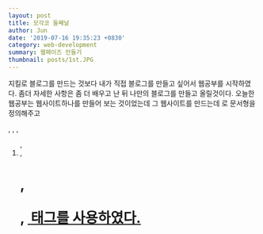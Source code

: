 ```yaml
---
layout: post
title: 모각코 둘째날
author: Jun
date: '2019-07-16 19:35:23 +0830'
category: web-development
summary: 웹페이즈 만들기
thumbnail: posts/1st.JPG
---
```


지킬로 블로그를 만드는 것보다 내가 직접 블로그를 만들고 싶어서 웹공부를 시작하였다.
좀더 자세한 사항은 좀 더 배우고 난 뒤 나만의 블로그를 만들고 올릴것이다.
오늘한 웹공부는 웹사이트하나를 만들어 보는 것이었는데 그 웹사이트를 만드는데 <!doctype html>로 문서형을 정의해주고
<html>, <head>, <body>, <ol>, <li>, <h1>, <p>, <strong> <u> <img> 태그를 사용하였다.
